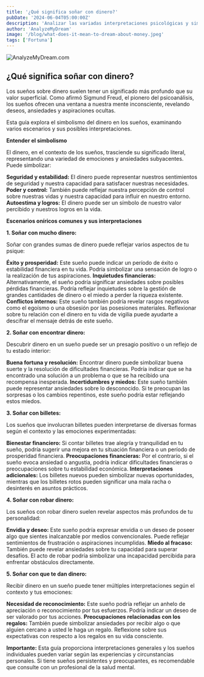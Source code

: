 ```yaml
---
title: '¿Qué significa soñar con dinero?'
pubDate: '2024-06-04T05:00:00Z'
description: 'Analizar las variadas interpretaciones psicológicas y simbólicas de los sueños que involucran dinero, para descubrir los significados subyacentes de estos sueños.'
author: 'AnalyzeMyDream'
image: '/blog/what-does-it-mean-to-dream-about-money.jpeg'
tags: ['Fortuna']
---
```


![AnalyzeMyDream.com](/blog/what-does-it-mean-to-dream-about-money.jpeg)

## ¿Qué significa soñar con dinero?

Los sueños sobre dinero suelen tener un significado más profundo que su valor superficial. Como afirmó Sigmund Freud, el pionero del psicoanálisis, los sueños ofrecen una ventana a nuestra mente inconsciente, revelando deseos, ansiedades y aspiraciones ocultas. 

Esta guía explora el simbolismo del dinero en los sueños, examinando varios escenarios y sus posibles interpretaciones. 

**Entender el simbolismo**

El dinero, en el contexto de los sueños, trasciende su significado literal, representando una variedad de emociones y ansiedades subyacentes. Puede simbolizar:

**Seguridad y estabilidad:** El dinero puede representar nuestros sentimientos de seguridad y nuestra capacidad para satisfacer nuestras necesidades.
**Poder y control:** También puede reflejar nuestra percepción de control sobre nuestras vidas y nuestra capacidad para influir en nuestro entorno.
**Autoestima y logros:** El dinero puede ser un símbolo de nuestro valor percibido y nuestros logros en la vida.

**Escenarios oníricos comunes y sus interpretaciones**

**1. Soñar con mucho dinero:**

Soñar con grandes sumas de dinero puede reflejar varios aspectos de tu psique:

**Éxito y prosperidad:** Este sueño puede indicar un período de éxito o estabilidad financiera en tu vida. Podría simbolizar una sensación de logro o la realización de tus aspiraciones.
**Inquietudes financieras:** Alternativamente, el sueño podría significar ansiedades sobre posibles pérdidas financieras. Podría reflejar inquietudes sobre la gestión de grandes cantidades de dinero o el miedo a perder la riqueza existente.
**Conflictos internos:** Este sueño también podría revelar rasgos negativos como el egoísmo o una obsesión por las posesiones materiales. Reflexionar sobre tu relación con el dinero en tu vida de vigilia puede ayudarte a descifrar el mensaje detrás de este sueño.

**2. Soñar con encontrar dinero:**

Descubrir dinero en un sueño puede ser un presagio positivo o un reflejo de tu estado interior:

**Buena fortuna y resolución:** Encontrar dinero puede simbolizar buena suerte y la resolución de dificultades financieras. Podría indicar que se ha encontrado una solución a un problema o que se ha recibido una recompensa inesperada.
**Incertidumbres y miedos:** Este sueño también puede representar ansiedades sobre lo desconocido. Si te preocupan las sorpresas o los cambios repentinos, este sueño podría estar reflejando estos miedos.

**3. Soñar con billetes:**

Los sueños que involucran billetes pueden interpretarse de diversas formas según el contexto y las emociones experimentadas:

**Bienestar financiero:** Si contar billetes trae alegría y tranquilidad en tu sueño, podría sugerir una mejora en tu situación financiera o un período de prosperidad financiera.
**Preocupaciones financieras:** Por el contrario, si el sueño evoca ansiedad o angustia, podría indicar dificultades financieras o preocupaciones sobre tu estabilidad económica.
**Interpretaciones adicionales:** Los billetes nuevos pueden simbolizar nuevas oportunidades, mientras que los billetes rotos pueden significar una mala racha o desinterés en asuntos prácticos.

**4. Soñar con robar dinero:**

Los sueños con robar dinero suelen revelar aspectos más profundos de tu personalidad:

**Envidia y deseo:** Este sueño podría expresar envidia o un deseo de poseer algo que sientes inalcanzable por medios convencionales. Puede reflejar sentimientos de frustración o aspiraciones incumplidas.
**Miedo al fracaso:** También puede revelar ansiedades sobre tu capacidad para superar desafíos. El acto de robar podría simbolizar una incapacidad percibida para enfrentar obstáculos directamente.

**5. Soñar con que te dan dinero:**

Recibir dinero en un sueño puede tener múltiples interpretaciones según el contexto y tus emociones:

**Necesidad de reconocimiento:** Este sueño podría reflejar un anhelo de apreciación o reconocimiento por tus esfuerzos. Podría indicar un deseo de ser valorado por tus acciones.
**Preocupaciones relacionadas con los regalos:** También puede simbolizar ansiedades por recibir algo o que alguien cercano a usted le haga un regalo. Reflexione sobre sus expectativas con respecto a los regalos en su vida consciente.

**Importante:** Esta guía proporciona interpretaciones generales y los sueños individuales pueden variar según las experiencias y circunstancias personales. Si tiene sueños persistentes y preocupantes, es recomendable que consulte con un profesional de la salud mental.
